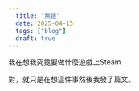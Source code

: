 ```yaml
---
  title: "無題"
  date: 2025-04-15
  tags: ["blog"]
  draft: true
---
```


我在想我究竟要做什麼遊戲上Steam

對，就只是在想這件事然後我發了篇文。
